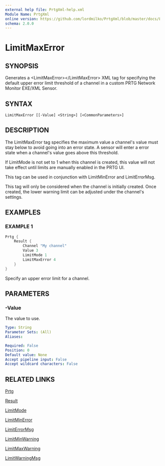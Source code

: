 ```yaml
---
external help file: PrtgXml-help.xml
Module Name: PrtgXml
online version: https://github.com/lordmilko/PrtgXml/blob/master/docs/LimitMaxError.md
schema: 2.0.0
---
```


# LimitMaxError

## SYNOPSIS

Generates a \<LimitMaxError\>\</LimitMaxError\> XML tag for specifying the default upper error limit threshold of a channel in a custom PRTG Network Monitor EXE/XML Sensor.

## SYNTAX

```
LimitMaxError [[-Value] <String>] [<CommonParameters>]
```

## DESCRIPTION

The LimitMaxError tag specifies the maximum value a channel's value must stay below to avoid going into an error state.
A sensor will enter a error state when a channel's value goes above this threshold.

If LimitMode is not set to 1 when this channel is created, this value will not take effect until limits are manually enabled in the PRTG UI.

This tag can be used in conjunction with LimitMinError and LimitErrorMsg.

This tag will only be considered when the channel is initially created. Once created, the lower warning limit can be adjusted under the channel's settings.

## EXAMPLES

### EXAMPLE 1

```powershell
Prtg {
    Result {
        Channel "My channel"
        Value 3
        LimitMode 1
        LimitMaxError 4
    }
}
```

Specify an upper error limit for a channel.

## PARAMETERS

### -Value
The value to use.

```yaml
Type: String
Parameter Sets: (All)
Aliases:

Required: False
Position: 0
Default value: None
Accept pipeline input: False
Accept wildcard characters: False
```

## RELATED LINKS

[Prtg](Prtg.md)

[Result](Result.md)

[LimitMode](LimitMode.md)

[LimitMinError](LimitMinError.md)

[LimitErrorMsg](LimitErrorMsg.md)

[LimitMinWarning](LimitMinWarning.md)

[LimitMaxWarning](LimitMaxWarning.md)

[LimitWarningMsg](LimitWarningMsg.md)